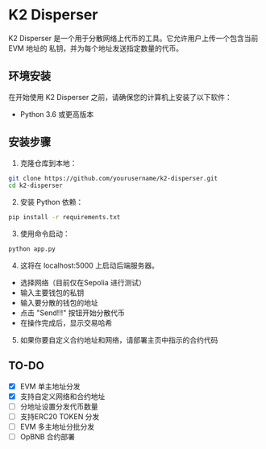 # K2 Disperser

K2 Disperser 是一个用于分散网络上代币的工具。它允许用户上传一个包含当前 EVM 地址的 私钥，并为每个地址发送指定数量的代币。

## 环境安装

在开始使用 K2 Disperser 之前，请确保您的计算机上安装了以下软件：

- Python 3.6 或更高版本

## 安装步骤

1. 克隆仓库到本地：

```bash
git clone https://github.com/yourusername/k2-disperser.git
cd k2-disperser
```
2. 安装 Python 依赖：
```bash
pip install -r requirements.txt
```
3. 使用命令启动：
```bash
python app.py
```

4. 这将在 localhost:5000 上启动后端服务器。
- 选择网络（目前仅在Sepolia 进行测试）
- 输入主要钱包的私钥
- 输入要分散的钱包的地址
- 点击 "Send!!!" 按钮开始分散代币
- 在操作完成后，显示交易哈希

5. 如果你要自定义合约地址和网络，请部署主页中指示的合约代码

## TO-DO
- [x] EVM 单主地址分发
- [x] 支持自定义网络和合约地址
- [ ] 分地址设置分发代币数量
- [ ] 支持ERC20 TOKEN 分发
- [ ] EVM 多主地址分批分发
- [ ] OpBNB 合约部署